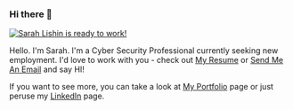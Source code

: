 ### Hi there 👋

[![Sarah Lishin is ready to work!](assets/sarahpage)](https://sarah-lishin.github.io/sarah-lishin-portfolio/)


Hello. I'm Sarah. I'm a Cyber Security Professional currently seeking new employment. I'd love to work with you - check out [My Resume](https://sarah-lishin.github.io/resume/) or [Send Me An Email](mailto:sarah.lishin@gmail.com) and say HI!

If you want to see more, you can take a look at [My Portfolio](https://sarah-lishin.github.io/sarah-lishin-portfolio/) page or just peruse my [LinkedIn](https://www.linkedin.com/in/sarah-lishin/) page. 
